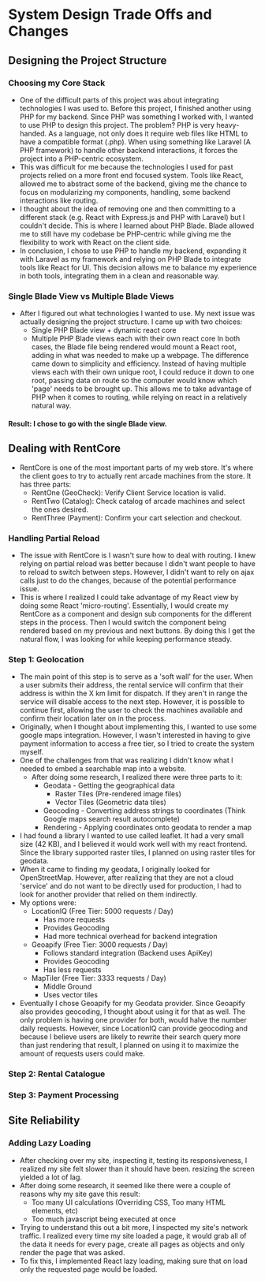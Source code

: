 # System Design Trade Offs and Changes

## Designing the Project Structure

### Choosing my Core Stack
- One of the difficult parts of this project was about integrating technologies I was used to. Before this project, I finished another using PHP for my backend. Since PHP was something I worked with, I wanted to use PHP to design this project. The problem? PHP is very heavy-handed. As a language, not only does it require web files like HTML to have a compatible format (.php). When using something like Laravel (A PHP framework) to handle other backend interactions, it forces the project into a PHP-centric ecosystem.
- This was difficult for me because the technologies I used for past projects relied on a more front end focused system. Tools like React, allowed me to abstract some of the backend, giving me the chance to focus on modularizing my components, handling, some backend interactions like routing.
- I thought about the idea of removing one and then committing to a different stack (e.g. React with Express.js and PHP with Laravel) but I couldn't decide. This is where I learned about PHP Blade. Blade allowed me to still have my codebase be PHP-centric while giving me the flexibility to work with React on the client side.
- In conclusion, I chose to use PHP to handle my backend, expanding it with Laravel as my framework and relying on PHP Blade to integrate tools like React for UI. This decision allows me to balance my experience in both tools, integrating them in a clean and reasonable way.

### Single Blade View vs Multiple Blade Views
- After I figured out what technologies I wanted to use. My next issue was actually designing the project structure. I came up with two choices:
    - Single PHP Blade view + dynamic react core
    - Multiple PHP Blade views each with their own react core
In both cases, the Blade file being rendered would mount a React root, adding in what was needed to make up a webpage. The difference came down to simplicity and efficiency. Instead of having multiple views each with their own unique root, I could reduce it down to one root, passing data on route so the computer would know which 'page' needs to be brought up. This allows me to take advantage of PHP when it comes to routing, while relying on react in a relatively natural way.
#### Result: I chose to go with the single Blade view.

## Dealing with RentCore
- RentCore is one of the most important parts of my web store. It's where the client goes to try to actually rent arcade machines from the store. It has three parts:
    - RentOne (GeoCheck): Verify Client Service location is valid.
    - RentTwo (Catalog): Check catalog of arcade machines and select the ones desired.
    - RentThree (Payment): Confirm your cart selection and checkout.
### Handling Partial Reload
- The issue with RentCore is I wasn't sure how to deal with routing. I knew relying on partial reload was better because I didn't want people to have to reload to switch between steps. However, I didn't want to rely on ajax calls just to do the changes, because of the potential performance issue.
- This is where I realized I could take advantage of my React view by doing some React 'micro-routing'. Essentially, I would create my RentCore as a component and design sub components for the different steps in the process. Then I would switch the component being rendered based on my previous and next buttons. By doing this I get the natural flow, I was looking for while keeping performance steady.

### Step 1: Geolocation
- The main point of this step is to serve as a 'soft wall' for the user. When a user submits their address, the rental service will confirm that their address is within the X km limit for dispatch. If they aren't in range the service will disable access to the next step. However, it is possible to continue first, allowing the user to check the machines available and confirm their location later on in the process.
- Originally, when I thought about implementing this, I wanted to use some google maps integration. However, I wasn't interested in having to give payment information to access a free tier, so I tried to create the system myself.
- One of the challenges from that was realizing I didn't know what I needed to embed a searchable map into a website.
    - After doing some research, I realized there were three parts to it:
        - Geodata - Getting the geographical data
            - Raster Tiles (Pre-rendered image files)
            - Vector Tiles (Geometric data tiles)
        - Geocoding - Converting address strings to coordinates (Think Google maps search result autocomplete)
        - Rendering - Applying coordinates onto geodata to render a map
- I had found a library I wanted to use called leaflet. It had a very small size (42 KB), and I believed it would work well with my react frontend. Since the library supported raster tiles, I planned on using raster tiles for geodata.
- When it came to finding my geodata, I originally looked for OpenStreetMap. However, after realizing that they are not a cloud 'service' and do not want to be directly used for production, I had to look for another provider that relied on them indirectly.
- My options were:
    - LocationIQ (Free Tier: 5000 requests / Day)
        - Has more requests
        - Provides Geocoding
        - Had more technical overhead for backend integration
    - Geoapify (Free Tier: 3000 requests / Day)
        - Follows standard integration (Backend uses ApiKey)
        - Provides Geocoding
        - Has less requests
    - MapTiler (Free Tier: 3333 requests / Day)
        - Middle Ground
        - Uses vector tiles
- Eventually I chose Geoapify for my Geodata provider. Since Geoapify also provides geocoding, I thought about using it for that as well. The only problem is having one provider for both, would halve the number daily requests. However, since LocationIQ can provide geocoding and because I believe users are likely to rewrite their search query more than just rendering that result, I planned on using it to maximize the amount of requests users could make.

### Step 2: Rental Catalogue


### Step 3: Payment Processing


## Site Reliability
### Adding Lazy Loading
- After checking over my site, inspecting it, testing its responsiveness, I realized my site felt slower than it should have been. resizing the screen yielded a lot of lag.
- After doing some research, it seemed like there were a couple of reasons why my site gave this result:
    - Too many UI calculations (Overriding CSS, Too many HTML elements, etc)
    - Too much javascript being executed at once
- Trying to understand this out a bit more, I inspected my site's network traffic. I realized every time my site loaded a page, it would grab all of the data it needs for every page, create all pages as objects and only render the page that was asked. 
- To fix this, I implemented React lazy loading, making sure that on load only the requested page would be loaded.
    

